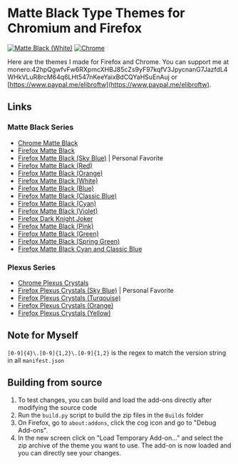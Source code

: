 # Matte Black Type Themes for Chromium and Firefox

[![Matte Black (White)](https://img.shields.io/amo/users/matte-black-red.svg?label=Firefox&style=for-the-badge&color=black)](https://addons.mozilla.org/addon/matte-black-red/)
[![Chrome](https://img.shields.io/chrome-web-store/users/ioadlgcadgdbcchobmhlipionnphmfja.svg?label=Chrome&style=for-the-badge&color=black)](https://chrome.google.com/webstore/detail/ioadlgcadgdbcchobmhlipionnphmfja)

Here are the themes I made for Firefox and Chrome.
You can support me at monero:42hpQgwfvFw6RXpmcXHBJ85cZs9yF97kqfV3JpycnanG7JazfdL4WHkVLuR8rcM64q6LHt547nKeeYaixBdCQYaHSuEnAuj or [https://www.paypal.me/elibroftw](https://www.paypal.me/elibroftw).

## Links

### Matte Black Series

- [Chrome Matte Black](https://chrome.google.com/webstore/detail/ioadlgcadgdbcchobmhlipionnphmfja)
- [Firefox Matte Black](https://addons.mozilla.org/addon/matte-black-v1/)
- [Firefox Matte Black (Sky Blue)](https://addons.mozilla.org/addon/matte-black-sky-blue/) | Personal Favorite
- [Firefox Matte Black (Red)](https://addons.mozilla.org/addon/matte-black-red/)
- [Firefox Matte Black (Orange)](https://addons.mozilla.org/addon/matte-black-orange/)
- [Firefox Matte Black (White)](https://addons.mozilla.org/addon/matte-black-theme/)
- [Firefox Matte Black (Blue)](https://addons.mozilla.org/addon/matte-black-blue/)
- [Firefox Matte Black (Classic Blue)](https://github.com/elibroftw/matte-black-theme/releases)
- [Firefox Matte Black (Cyan)](https://github.com/elibroftw/matte-black-theme/releases)
- [Firefox Matte Black (Violet)](https://addons.mozilla.org/addon/matte-black-violet/)
- [Firefox Dark Knight Joker](https://addons.mozilla.org/addon/dark-knight-joker-theme/)
- [Firefox Matte Black (Pink)](https://addons.mozilla.org/addon/matte-black-pink/)
- [Firefox Matte Black (Green)](https://addons.mozilla.org/addon/matte-black-green/)
- [Firefox Matte Black (Spring Green)](https://addons.mozilla.org/addon/matte-black-spring-green/)
- [Firefox Matte Black Cyan and Classic Blue](https://github.com/elibroftw/matte-black-theme/releases)

### Plexus Series

- [Chrome Plexus Crystals](https://chrome.google.com/webstore/detail/ojmfjbdihaiihhfgoepflhbkcoepdmob/)
- [Firefox Plexus Crystals (Sky Blue)](https://addons.mozilla.org/addon/plexus-crystals-sky-blue/) | Personal Favorite
- [Firefox Plexus Crystals (Turqouise)](https://addons.mozilla.org/addon/plexus-crystals-turquoise/)
- [Firefox Plexus Crystals (Orange)](https://addons.mozilla.org/addon/plexus-crystals-orange/)
- [Firefox Plexus Crystals (Yellow)](https://addons.mozilla.org/addon/plexus-crystals-yellow/)

## Note for Myself

`[0-9]{4}\.[0-9]{1,2}\.[0-9]{1,2}` is the regex to match the version string in all `manifest.json`

## Building from source

1. To test changes, you can build and load the add-ons directly after modifying the source code
2. Run the `build.py` script to build the zip files in the `Builds` folder
3. On Firefox, go to `about:addons`, click the cog icon and go to "Debug Add-ons".
4. In the new screen click on "Load Temporary Add-on..." and select the zip archive of the theme you want to use. The add-on is now loaded and you can directly see your changes.

<!-- # Screenshots -->
<!-- <img src="https://raw.githubusercontent.com/elibroftw/matte-black-theme/master/Matte%20Black%20Theme%20Resources/Firefox%20Screenshot.jpg" alt="Firefox (Red Accent)" height="500px"/> -->

<!-- <p align="center">
  <img height="500px" src="https://raw.githubusercontent.com/elibroftw/matte-black-theme/master/Matte%20Black%20Theme%20Resources/Firefox%20Screenshot.jpg" alt="Firefox (Red Accent)">
</p>

<p align="center">
  <img height="500px" src="https://raw.githubusercontent.com/elibroftw/matte-black-theme/master/Matte%20Black%20Theme%20Resources/Screenshot%201.jpg" alt="Chrome Screenshot">
</p> -->

<!-- <img src="https://raw.githubusercontent.com/elibroftw/matte-black-theme/master/Matte%20Black%20Theme%20Resources/Screenshot%201.jpg" alt="Chrome Screenshot" height="500px"/> -->
